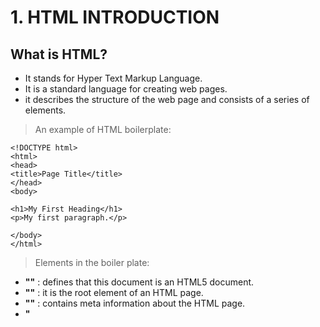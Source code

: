 
# 1. HTML INTRODUCTION

## What is HTML?

* It stands for Hyper Text Markup Language.
* It is a standard language for creating web pages.
* it describes the structure of the web page and consists of a series of elements.


> An example of HTML boilerplate:

```
<!DOCTYPE html>
<html>
<head>
<title>Page Title</title>
</head>
<body>

<h1>My First Heading</h1>
<p>My first paragraph.</p>

</body>
</html>
```

> Elements in the boiler plate:
* **"<!DOCTYPE html>"** : defines that this document is an HTML5 document.
* **"<html>"** : it is the root element of an HTML page.
* **"<head>"** : contains meta information about the HTML page.
* **"<title>"** : specifies a title for the HTML page.
* **"<body>"** : defines the document's body, and is a container for all the visible contents, such as headings, etc.
* **"<h1>"** : defines a large heading.
* **"<p>"** : defines a paragraph.

## HTML ELEMENTS

An HTML element is defined by a start tag, some content, and an end tag, it is a document component.

```
<Tagname> Content </Tagname>
```

| Start tag | Element content     | End tag  |
|-----------|---------------------|----------|
| <h1>      | My First Heading    | </h1>    |
| <p>       | My first paragraph. | </p>     |
| <br>      | none                | none     |


Some HTML elements have no content (like the <br> element). These elements are called empty elements. Empty elements do not have an end tag.

![HTML Structure](.../images/htmlStructure.png)

only the content within the **<body>** tag will be displayed in a browser and content inside the **<title>** tag will be shown in the webpage's title bar.